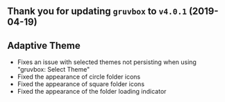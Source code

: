 Thank you for updating `gruvbox` to `v4.0.1` (2019-04-19)
---------------------------------------------------------


Adaptive Theme
--------------

* Fixes an issue with selected themes not persisting when using "gruvbox: Select Theme"
* Fixed the appearance of circle folder icons
* Fixed the appearance of square folder icons
* Fixed the appearance of the folder loading indicator
